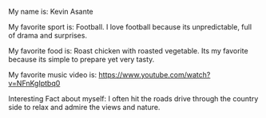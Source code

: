 My name is:
Kevin Asante

My favorite sport is: 
Football. I love football because its unpredictable, full of drama and surprises.

My favorite food is:
Roast chicken with roasted vegetable. Its my favorite because its simple to prepare yet very tasty.

My favorite music video is:
https://www.youtube.com/watch?v=NFnKgIptbq0

Interesting Fact about myself:
I often hit the roads drive through the country side to relax and admire the views and nature.

